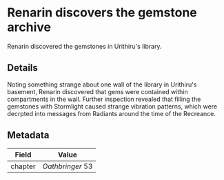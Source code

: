# Renarin discovers the gemstone archive
Renarin discovered the gemstones in Urithiru's library.

## Details
Noting something strange about one wall of the library in Urithiru's basement, Renarin discovered that gems were contained within compartments in the wall. Further inspection revealed that filling the gemstones with Stormlight caused strange vibration patterns, which were decrpted into messages from Radiants around the time of the Recreance.

## Metadata
| Field | Value |
| ----- | ----- |
| chapter | *Oathbringer* 53 |

